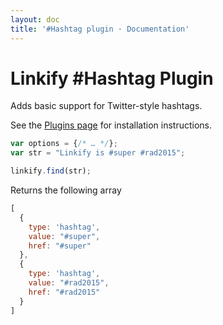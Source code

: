 ```yaml
---
layout: doc
title: '#Hashtag plugin · Documentation'
---
```


# Linkify #Hashtag Plugin

Adds basic support for Twitter-style hashtags.

See the [Plugins page](plugins.html#general-installation) for installation instructions.

```js
var options = {/* … */};
var str = "Linkify is #super #rad2015";

linkify.find(str);
```

Returns the following array

```js
[
  {
    type: 'hashtag',
    value: "#super",
    href: "#super"
  },
  {
    type: 'hashtag',
    value: "#rad2015",
    href: "#rad2015"
  }
]
```
